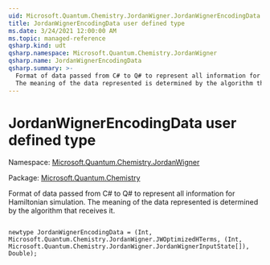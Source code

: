 ```yaml
---
uid: Microsoft.Quantum.Chemistry.JordanWigner.JordanWignerEncodingData
title: JordanWignerEncodingData user defined type
ms.date: 3/24/2021 12:00:00 AM
ms.topic: managed-reference
qsharp.kind: udt
qsharp.namespace: Microsoft.Quantum.Chemistry.JordanWigner
qsharp.name: JordanWignerEncodingData
qsharp.summary: >-
  Format of data passed from C# to Q# to represent all information for Hamiltonian simulation.
  The meaning of the data represented is determined by the algorithm that receives it.
---
```


# JordanWignerEncodingData user defined type

Namespace: [Microsoft.Quantum.Chemistry.JordanWigner](xref:Microsoft.Quantum.Chemistry.JordanWigner)

Package: [Microsoft.Quantum.Chemistry](https://nuget.org/packages/Microsoft.Quantum.Chemistry)


Format of data passed from C# to Q# to represent all information for Hamiltonian simulation.The meaning of the data represented is determined by the algorithm that receives it.

```qsharp

newtype JordanWignerEncodingData = (Int, Microsoft.Quantum.Chemistry.JordanWigner.JWOptimizedHTerms, (Int, Microsoft.Quantum.Chemistry.JordanWigner.JordanWignerInputState[]), Double);
```

